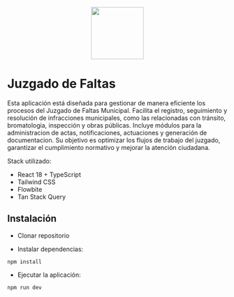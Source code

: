<p align="center">
  <a href="https://es.react.dev/" target="blank">
    <img src="https://vite.dev/logo.svg" width="120" atl="Logo Vite">
  </a>
</p>

# Juzgado de Faltas

Esta aplicación está diseñada para gestionar de manera eficiente los procesos del Juzgado de Faltas Municipal. Facilita el registro, seguimiento y resolución de infracciones municipales, como las relacionadas con tránsito, bromatologia, inspección y obras públicas. Incluye módulos para la administracion de actas, notificaciones, actuaciones y generación de documentacion. Su objetivo es optimizar los flujos de trabajo del juzgado, garantizar el cumplimiento normativo y mejorar la atención ciudadana.

Stack utilizado:

- React 18 + TypeScript
- Tailwind CSS
- Flowbite
- Tan Stack Query

## Instalación

- Clonar repositorio

- Instalar dependencias:

```
npm install
```

- Ejecutar la aplicación:

```
npm run dev
```
